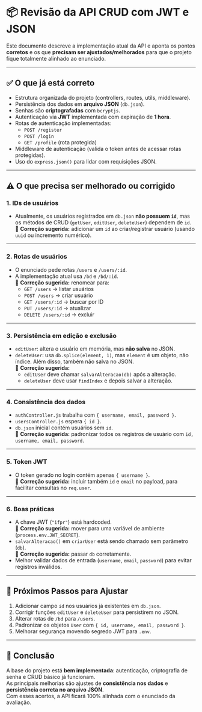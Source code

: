 # 📦 Revisão da API CRUD com JWT e JSON

Este documento descreve a implementação atual da API e aponta os pontos **corretos** e os que **precisam ser ajustados/melhorados** para que o projeto fique totalmente alinhado ao enunciado.

---

## ✅ O que já está correto

- Estrutura organizada do projeto (controllers, routes, utils, middleware).
- Persistência dos dados em **arquivo JSON** (`db.json`).
- Senhas são **criptografadas** com `bcryptjs`.
- Autenticação via **JWT** implementada com expiração de **1 hora**.
- Rotas de autenticação implementadas:
  - `POST /register`
  - `POST /login`
  - `GET /profile` (rota protegida)
- Middleware de autenticação (valida o token antes de acessar rotas protegidas).
- Uso do `express.json()` para lidar com requisições JSON.

---

## ⚠️ O que precisa ser melhorado ou corrigido

### 1. **IDs de usuários**
- Atualmente, os usuários registrados em `db.json` **não possuem `id`**, mas os métodos de CRUD (`getUser`, `editUser`, `deleteUser`) dependem de `id`.  
🔧 **Correção sugerida:** adicionar um `id` ao criar/registrar usuário (usando `uuid` ou incremento numérico).

---

### 2. **Rotas de usuários**
- O enunciado pede rotas `/users` e `/users/:id`.  
- A implementação atual usa `/bd` e `/bd/:id`.  
🔧 **Correção sugerida:** renomear para:
  - `GET /users` → listar usuários
  - `POST /users` → criar usuário
  - `GET /users/:id` → buscar por ID
  - `PUT /users/:id` → atualizar
  - `DELETE /users/:id` → excluir

---

### 3. **Persistência em edição e exclusão**
- `editUser`: altera o usuário em memória, mas **não salva** no JSON.  
- `deleteUser`: usa `db.splice(element, 1)`, mas `element` é um objeto, não índice. Além disso, também não salva no JSON.  
🔧 **Correção sugerida:**
  - `editUser` deve chamar `salvarAlteracao(db)` após a alteração.
  - `deleteUser` deve usar `findIndex` e depois salvar a alteração.

---

### 4. **Consistência dos dados**
- `authController.js` trabalha com `{ username, email, password }`.  
- `usersController.js` espera `{ id }`.  
- `db.json` inicial contém usuários sem `id`.  
🔧 **Correção sugerida:** padronizar todos os registros de usuário com `id, username, email, password`.

---

### 5. **Token JWT**
- O token gerado no login contém apenas `{ username }`.  
🔧 **Correção sugerida:** incluir também `id` e `email` no payload, para facilitar consultas no `req.user`.

---

### 6. **Boas práticas**
- A chave JWT (`"ifpr"`) está hardcoded.  
🔧 **Correção sugerida:** mover para uma variável de ambiente (`process.env.JWT_SECRET`).  
- `salvarAlteracao()` em `criarUser` está sendo chamado sem parâmetro (`db`).  
🔧 **Correção sugerida:** passar `db` corretamente.  
- Melhor validar dados de entrada (`username`, `email`, `password`) para evitar registros inválidos.

---

## 📌 Próximos Passos para Ajustar
1. Adicionar campo `id` nos usuários já existentes em `db.json`.  
2. Corrigir funções `editUser` e `deleteUser` para persistirem no JSON.  
3. Alterar rotas de `/bd` para `/users`.  
4. Padronizar os objetos `User` com `{ id, username, email, password }`.  
5. Melhorar segurança movendo segredo JWT para `.env`.  

---

## 🏁 Conclusão
A base do projeto está **bem implementada**: autenticação, criptografia de senha e CRUD básico já funcionam.  
As principais melhorias são ajustes de **consistência nos dados** e **persistência correta no arquivo JSON**.  
Com esses acertos, a API ficará 100% alinhada com o enunciado da avaliação.

